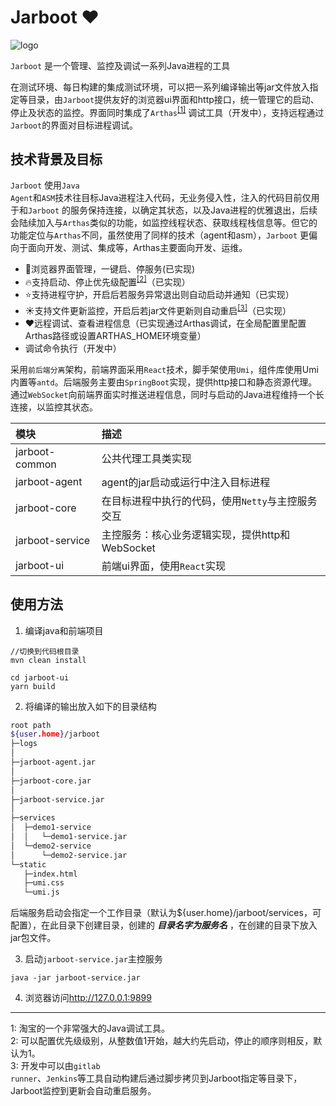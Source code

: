# Jarboot ❤️

![logo](https://gitee.com/majz0908/jarboot/raw/master/doc/jarboot.png)

<code>Jarboot</code> 是一个管理、监控及调试一系列Java进程的工具

在测试环境、每日构建的集成测试环境，可以把一系列编译输出等jar文件放入指定等目录，由<code>Jarboot</code>提供友好的浏览器ui界面和http接口，统一管理它的启动、停止及状态的监控。界面同时集成了<code>Arthas</code><sup id="a1">[[1]](#f1)</sup> 调试工具（开发中），支持远程通过<code>Jarboot</code>的界面对目标进程调试。

## 技术背景及目标
<code>Jarboot</code> 使用<code>Java Agent</code>和<code>ASM</code>技术往目标Java进程注入代码，无业务侵入性，注入的代码目前仅用于和<code>Jarboot</code> 的服务保持连接，以确定其状态，以及Java进程的优雅退出，后续会陆续加入与<code>Arthas</code>类似的功能，如监控线程状态、获取线程栈信息等。但它的功能定位与<code>Arthas</code>不同，虽然使用了同样的技术（agent和asm），<code>Jarboot</code> 更偏向于面向开发、测试、集成等，Arthas主要面向开发、运维。

- 🌈浏览器界面管理，一键启、停服务(已实现)
- 🔥支持启动、停止优先级配置<sup id="a2">[[2]](#f2)</sup>（已实现）
- ⭐️支持进程守护，开启后若服务异常退出则自动启动并通知（已实现）
- ☀️支持文件更新监控，开启后若jar文件更新则自动重启<sup id="a3">[[3]](#f3)</sup>（已实现）
- ❤️远程调试、查看进程信息（已实现通过Arthas调试，在全局配置里配置Arthas路径或设置ARTHAS_HOME环境变量）
- 调试命令执行（开发中）

采用<code>前后端分离</code>架构，前端界面采用<code>React</code>技术，脚手架使用<code>Umi</code>，组件库使用Umi内置等<code>antd</code>。后端服务主要由<code>SpringBoot</code>实现，提供http接口和静态资源代理。通过<code>WebSocket</code>向前端界面实时推送进程信息，同时与启动的Java进程维持一个长连接，以监控其状态。

模块|描述
:-|:-
jarboot-common|公共代理工具类实现
jarboot-agent|agent的jar启动或运行中注入目标进程
jarboot-core|在目标进程中执行的代码，使用<code>Netty</code>与主控服务交互
jarboot-service|主控服务：核心业务逻辑实现，提供http和WebSocket
jarboot-ui|前端ui界面，使用<code>React</code>实现

## 使用方法
1. 编译java和前端项目
```
//切换到代码根目录
mvn clean install

cd jarboot-ui
yarn build
```

2. 将编译的输出放入如下的目录结构

```bash
root path
${user.home}/jarboot
├─logs
│
├─jarboot-agent.jar
│
├─jarboot-core.jar
│
├─jarboot-service.jar
│
├─services
│  ├─demo1-service
│  │   └─demo1-service.jar
│  └─demo2-service
│      └─demo2-service.jar
└─static
   ├─index.html
   ├─umi.css
   └─umi.js
```
后端服务启动会指定一个工作目录（默认为${user.home}/jarboot/services，可配置），在此目录下创建目录，创建的 ***目录名字为服务名*** ，在创建的目录下放入jar包文件。

3. 启动<code>jarboot-service.jar</code>主控服务
```
java -jar jarboot-service.jar
```

4. 浏览器访问<http://127.0.0.1:9899>

---
<span id="f1">1[](#a1)</span>: 淘宝的一个非常强大的Java调试工具。<br>
<span id="f2">2[](#a2)</span>: 可以配置优先级级别，从整数值1开始，越大约先启动，停止的顺序则相反，默认为1。<br>
<span id="f3">3[](#a3)</span>: 开发中可以由<code>gitlab runner</code>、<code>Jenkins</code>等工具自动构建后通过脚步拷贝到Jarboot指定等目录下，Jarboot监控到更新会自动重启服务。
